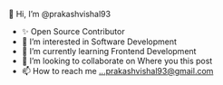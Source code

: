 👋 Hi, I’m @prakashvishal93
- ✨ Open Source Contributor
- 👀 I’m interested in Software Development
- 🌱 I’m currently learning Frontend Development
- 💞️ I’m looking to collaborate on Where you this post
- 📫 How to reach me ...prakashvishal93@gmail.com
